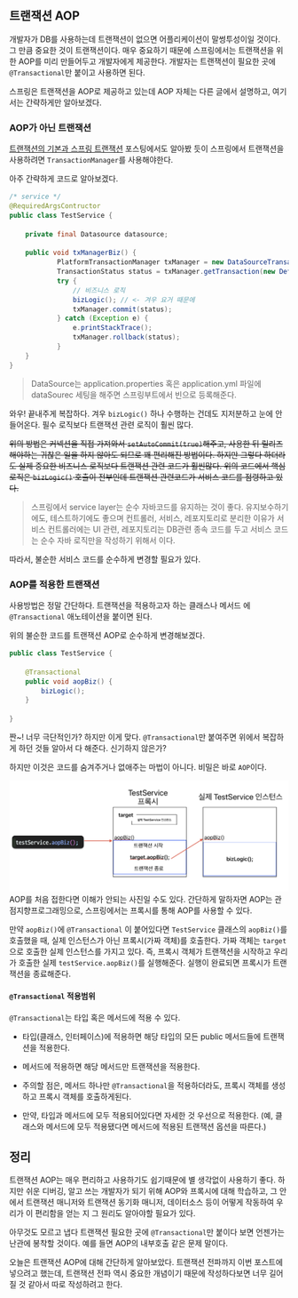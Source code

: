 ## 트랜잭션 AOP
개발자가 DB를 사용하는데 트랜잭션이 없으면 어플리케이션이 말썽투성이일 것이다. 그 만큼 중요한 것이 트랜잭션이다.
매우 중요하기 때문에 스프링에서는 트랜잭션을 위한 AOP를 미리 만들어두고 개발자에게 제공한다. 개발자는 트랜잭션이 필요한 곳에 `@Transactional`만 붙이고 사용하면 된다.

스프링은 트랜잭션을 AOP로 제공하고 있는데 AOP 자체는 다른 글에서 설명하고, 여기서는 간략하게만 알아보겠다.

### AOP가 아닌 트랜잭션
[트랜잭션의 기본과 스프링 트랜잭션](https://nimoh.tistory.com/21) 포스팅에서도 알아봤 듯이 스프링에서 트랜잭션을 사용하려면 `TransactionManager`를 사용해야한다.

아주 간략하게 코드로 알아보겠다.

```java
/* service */
@RequiredArgsContructor
public class TestService {

    private final Datasource datasource;

    public void txManagerBiz() {
            PlatformTransactionManager txManager = new DataSourceTransactionManager(dataSource);
            TransactionStatus status = txManager.getTransaction(new DefaultTransactionDefinition());;
            try {
                // 비즈니스 로직
                bizLogic(); // <- 겨우 요거 때문에
                txManager.commit(status);
            } catch (Exception e) {
                e.printStackTrace();
                txManager.rollback(status);
            }
    }
}
```

> DataSource는 application.properties 혹은 application.yml 파일에 dataSourec 세팅을 해주면 스프링부트에서 빈으로 등록해준다.

와우! 끝내주게 복잡하다. 겨우 `bizLogic()` 하나 수행하는 건데도 지저분하고 눈에 안들어온다. 필수 로직보다 트랜잭션 관련 로직이 훨씬 많다.

~~위의 방법은 커넥션을 직접 가져와서 `setAutoCommit(true)`해주고, 사용한 뒤 릴리즈해야하는 귀찮은 일을 하지 않아도 되므로 꽤 편리해진 방법이다. 하지만 그렇다 하더라도 실제 중요한 비즈니스 로직보다 트랜잭션 관련 코드가 훨씬많다. 위의 코드에서 핵심 로직은 `bizLogic()` 호출이 전부인데 트랜잭션 관련코드가 서비스 코드를 점령하고 있다.~~

> 스프링에서 service layer는 순수 자바코드를 유지하는 것이 좋다. 유지보수하기에도, 테스트하기에도 좋으며 컨트롤러, 서비스, 레포지토리로 분리한 이유가 서비스 컨트롤러에는 UI 관련, 레포지토리는 DB관련 종속 코드를 두고 서비스 코드는 순수 자바 로직만을 작성하기 위해서 이다.

따라서, 불순한 서비스 코드를 순수하게 변경할 필요가 있다.

### AOP를 적용한 트랜잭션
사용방법은 정말 간단하다. 트랜잭션을 적용하고자 하는 클래스나 메서드 에 `@Transactional` 애노테이션을 붙이면 된다.

위의 불순한 코드를 트랜잭션 AOP로 순수하게 변경해보겠다.

```java
public class TestService {

    @Transactional
    public void aopBiz() {
        bizLogic();
    }

}
```
짠~! 너무 극단적인가? 하지만 이게 맞다. `@Transactional`만 붙여주면 위에서 복잡하게 하던 것들 알아서 다 해준다.
신기하지 않은가?

하지만 이것은 코드를 숨겨주거나 없애주는 마법이 아니다. 비밀은 바로 `AOP`이다.

![image1](./images/image1.jpeg)
AOP를 처음 접한다면 이해가 안되는 사진일 수도 있다.
간단하게 말하자면 AOP는 관점지향프로그래밍으로, 스프링에서는 프록시를 통해 AOP를 사용할 수 있다.

만약 `aopBiz()`에 `@Transactional` 이 붙어있다면 `TestService` 클래스의 `aopBiz()`를 호출했을 때, 실제 인스턴스가 아닌 프록시(가짜 객체)를 호출한다.
가짜 객체는 `target`으로 호출한 실제 인스턴스를 가지고 있다. 즉, 프록시 객체가 트랜잭션을 시작하고 우리가 호출한 실제 `testService.aopBiz()`를 실행해준다. 실행이 완료되면 프록시가 트랜잭션을 종료해준다.

#### `@Transactional` 적용범위
`@Transactional`는 타입 혹은 메서드에 적용 수 있다.

- 타입(클래스, 인터페이스)에 적용하면 해당 타입의 모든 public 메서드들에 트랜잭션을 적용한다.

- 메서드에 적용하면 해당 메서드만 트랜잭션을 적용한다.

- 주의할 점은, 메서드 하나만 `@Transactional`을 적용하더라도, 프록시 객체를 생성하고 프록시 객체를 호출하게된다.
- 만약, 타입과 메서드에 모두 적용되어있다면 자세한 것 우선으로 적용한다.
(예, 클래스와 메서드에 모두 적용됐다면 메서드에 적용된 트랜잭션 옵션을 따른다.)

## 정리
트랜잭션 AOP는 매우 편리하고 사용하기도 쉽기때문에 별 생각없이 사용하기 좋다. 하지만 쉬운 디버깅, 알고 쓰는 개발자가 되기 위해 AOP와 프록시에 대해 학습하고, 그 안에서 트랜잭션 매니저와 트랜잭션 동기화 매니저, 데이터소스 등이 어떻게 작동하여 우리가 이 편리함을 얻는 지 그 원리도 알아야할 필요가 있다.

아무것도 모르고 냅다 트랜잭션 필요한 곳에 `@Transactional`만 붙이다 보면 언젠가는 난관에 봉착할 것이다. 예를 들면 AOP의 내부호출 같은 문제 말이다.

오늘은 트랜잭션 AOP에 대해 간단하게 알아보았다. 트랜잭션 전파까지 이번 포스트에 넣으려고 했는데, 트랜잭션 전파 역시 중요한 개념이기 때문에 작성하다보면 너무 길어질 것 같아서 따로 작성하려고 한다.